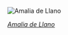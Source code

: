 
![Amalia de Llano](https://upload.wikimedia.org/wikipedia/commons/thumb/6/6d/Amalia_de_Llano_y_Dotres%2C_condesa_de_Vilches_%28Federico_de_Madrazo%29.jpg/450px-Amalia_de_Llano_y_Dotres%2C_condesa_de_Vilches_%28Federico_de_Madrazo%29.jpg)

*[Amalia de Llano](https://wikipedia.org/wiki/File:Amalia_de_Llano_y_Dotres,_condesa_de_Vilches_(Federico_de_Madrazo).jpg)*
